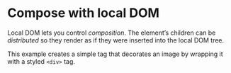 # Compose with local DOM
Local DOM lets you control _composition_. The element’s children can be _distributed_ so they render as if they were inserted into the local DOM tree.

This example creates a simple tag that decorates an image by wrapping it with a styled `<div>` tag.
